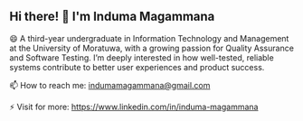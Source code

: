 ## Hi there! 👋 I'm Induma Magammana

😄 A third-year undergraduate in Information Technology and Management at the University of Moratuwa, with a growing passion for Quality Assurance and Software Testing. I’m deeply interested in how well-tested, reliable systems contribute to better user experiences and product success.

📫 How to reach me: indumamagammana@gmail.com 

⚡ Visit for more: https://www.linkedin.com/in/induma-magammana
<!--
**Induma-Magammana/Induma-Magammana** is a ✨ _special_ ✨ repository because its `README.md` (this file) appears on your GitHub profile.

Here are some ideas to get you started:

- 🔭 I’m currently working on ...
- ... 
- 👯 I’m looking to collaborate on ...
- 🤔 I’m looking for help with ...
- 💬 Ask me about ...
- 📫 How to reach me: ...
-  Pronouns: ...
- ⚡ Fun fact: ...
-->
